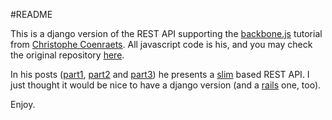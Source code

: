 #README

This is a django version of the REST API supporting the [backbone.js](http://documentcloud.github.com/backbone/) tutorial from [Christophe Coenraets](https://github.com/ccoenraets). All javascript code is his, and you may check the original repository [here](https://github.com/ccoenraets/backbone-cellar).

In his posts ([part1](http://coenraets.org/blog/2011/12/backbone-js-wine-cellar-tutorial-part-1-getting-started/), [part2](http://coenraets.org/blog/2011/12/backbone-js-wine-cellar-tutorial-%E2%80%94-part-2-crud/) and [part3](http://coenraets.org/blog/2011/12/backbone-js-wine-cellar-tutorial-%E2%80%94-part-3-deep-linking-and-application-states/)) he presents a [slim](http://www.slimframework.com/) based REST API. I just thought it would be nice to have a django version (and a [rails](https://github.com/brecke/backbone-cellar-rails) one, too).

Enjoy.